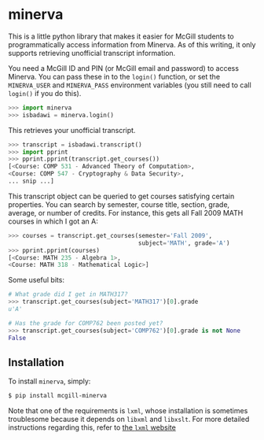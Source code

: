 minerva
=======

This is a little python library that makes it easier for McGill
students to programmatically access information from Minerva. As of this
writing, it only supports retrieving unofficial transcript information.

You need a McGill ID and PIN (or McGill email and password) to access
Minerva. You can pass these in to the `login()` function, or set the
`MINERVA_USER` and `MINERVA_PASS` environment variables (you still need to call
`login()` if you do this).

```python
>>> import minerva
>>> isbadawi = minerva.login()
```

This retrieves your unofficial transcript.

```python
>>> transcript = isbadawi.transcript()
>>> import pprint
>>> pprint.pprint(transcript.get_courses())
[<Course: COMP 531 - Advanced Theory of Computation>,
<Course: COMP 547 - Cryptography & Data Security>,
... snip ...]
```

This transcript object can be queried to get courses satisfying certain
properties. You can search by semester, course title, section, grade,
average, or number of credits. For instance, this gets all Fall 2009 MATH
courses in which I got an A:

```python
>>> courses = transcript.get_courses(semester='Fall 2009',
                                     subject='MATH', grade='A')
>>> pprint.pprint(courses)
[<Course: MATH 235 - Algebra 1>,
<Course: MATH 318 - Mathematical Logic>]
```

Some useful bits:

```python
# What grade did I get in MATH317?
>>> transcript.get_courses(subject='MATH317')[0].grade
u'A'
```

```python
# Has the grade for COMP762 been posted yet?
>>> transcript.get_courses(subject='COMP762')[0].grade is not None
False
```

Installation
------------

To install `minerva`, simply: 

```bash
$ pip install mcgill-minerva
```

Note that one of the requirements is `lxml`, whose installation is sometimes
troublesome because it depends on `libxml` and `libxslt`. For more detailed
instructions regarding this, refer to [the `lxml` website](http://lxml.de/installation.html)
